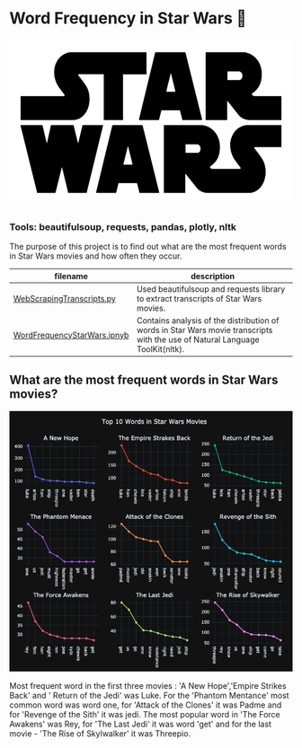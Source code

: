 # Word Frequency in Star Wars :speech_balloon:

<img src="images/starwarslogo.png" width="900" height="300" />

### Tools: beautifulsoup, requests, pandas, plotly, nltk 


The purpose of this project is to find out what are the most frequent words in Star Wars movies and how often they occur.



filename | description
------------ | -------------
[WebScrapingTranscripts.py](WebScrapingTranscripts.py) | Used beautifulsoup and requests library to extract transcripts of Star Wars movies. 
[WordFrequencyStarWars.ipnyb](WordFrequencyStarWars.ipynb) | Contains analysis of the distribution of words in Star Wars movie transcripts with the use of Natural Language ToolKit(nltk).



## What are the most frequent words in Star Wars movies? 
<img src="images/Top10Words.png" width="900"/>


Most frequent word in the first three movies : 'A New Hope','Empire Strikes Back' and ' Return of the Jedi' was Luke. 
For the 'Phantom Mentance' most common word was word one, for 'Attack of the Clones' it was Padme and for 'Revenge of the Sith' it was jedi.
The most popular word in 'The Force Awakens' was Rey, for 'The Last Jedi' it was word 'get' and for the last movie - 'The Rise of Skylwalker' it was Threepio. 
